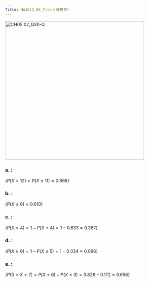 ```yaml
---
Title: HW1012_06_Titan(陳嘉祥)
---
```


<img width="450" alt="CH05 02_Q30-Q" src="https://github.com/user-attachments/assets/b2df4a76-3d52-4c9b-aaa0-e131d18691c1">

### a. :  

$\{
P(X < 12)=
P(X \le 11)
\approx 0.868
\}$

### b. :  

$\{
P(X \le 6)
\approx 0.610
\}$

### c. : 

$\{
P(X > 4)=
1-P(X \le 4)=
1-0.633
\approx 0.367
\}$

### d. : 

$\{
P(X \ge 6)=
1-P(X \le 5)=
1-0.034
\approx 0.996
\}$


### e. : 

$\{
P(3<X<7)=
P(X \le 6)-P(X \le 3)=
0.828-0.172
\approx 0.656
\}$
